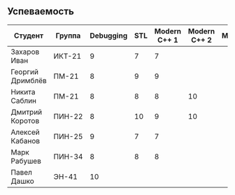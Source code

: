 ## Успеваемость

Студент|Группа|Debugging|STL|Modern C++ 1|Modern C++ 2|Multithreading|Python|Сумма
-|-|-|-|-|-|-|-|-
Захаров Иван|ИКТ-21|9|7|7||||23
Георгий Дримблёв|ПМ-21|8|9|9||||26
Никита Саблин|ПМ-21|8|8|8|10|||34
Дмитрий Коротов|ПИН-22|8|10|9|10|||37
Алексей Кабанов|ПИН-25|9|7|7||||23
Марк Рабушев|ПИН-34|8|8|8||||24
Павел Дашко|ЭН-41|10||||||10

